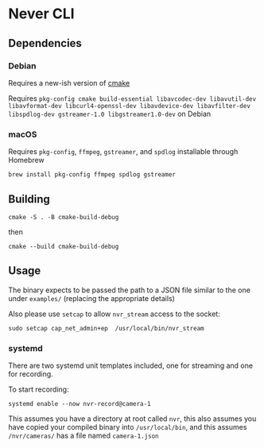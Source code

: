 # Never CLI

## Dependencies

### Debian

Requires a new-ish version of [cmake](https://apt.kitware.com/)

Requires `pkg-config cmake build-essential libavcodec-dev libavutil-dev libavformat-dev libcurl4-openssl-dev libavdevice-dev libavfilter-dev libspdlog-dev gstreamer-1.0 libgstreamer1.0-dev` on Debian

### macOS
Requires `pkg-config`, `ffmpeg`, `gstreamer`, and `spdlog` installable through Homebrew

```shell
brew install pkg-config ffmpeg spdlog gstreamer
```
## Building

```shell
cmake -S . -B cmake-build-debug   
```
then 

```shell
cmake --build cmake-build-debug   
```


## Usage

The binary expects to be passed the path to a JSON file similar to the one under `examples/`
(replacing the appropriate details)

Also please use `setcap` to allow `nvr_stream` access to the socket:

```shell
sudo setcap cap_net_admin+ep  /usr/local/bin/nvr_stream
```

### systemd

There are two systemd unit templates included, one for streaming and one for recording. 

To start recording:
```shell
systemd enable --now nvr-record@camera-1
```
This assumes you have a directory at root called `nvr`, 
this also assumes you have copied your compiled binary into `/usr/local/bin`, 
and this assumes `/nvr/cameras/` has a file named `camera-1.json`

